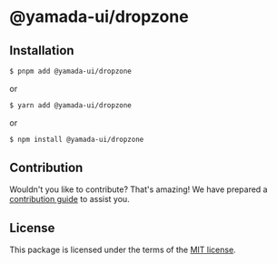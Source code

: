 # @yamada-ui/dropzone

## Installation

```sh
$ pnpm add @yamada-ui/dropzone
```

or

```sh
$ yarn add @yamada-ui/dropzone
```

or

```sh
$ npm install @yamada-ui/dropzone
```

## Contribution

Wouldn't you like to contribute? That's amazing! We have prepared a [contribution guide](https://github.com/hirotomoyamada/yamada-ui/blob/main/CONTRIBUTING.md) to assist you.

## License

This package is licensed under the terms of the
[MIT license](https://github.com/hirotomoyamada/yamada-ui/blob/main/LICENSE).
